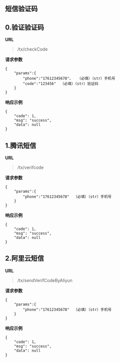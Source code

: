 ## 短信验证码 ##


## 0.验证验证码 ##

**URL**
>/tx/checkCode

**请求参数**
    
    {
    	"params":{
    		"phone":"17612345678"，  （必填）（str）手机号
    		"code":"123456"  （必填）（str）验证码
    	}
    }

**响应示例**

    {
	    "code": 1,
	    "msg": "success",
	    "data": null
    }
    
    

## 1.腾讯短信 ##

**URL**
>/tx/verifcode

**请求参数**
    
    {
    	"params":{
    		"phone":"17612345678"  （必填）（str）手机号
    	}
    }

**响应示例**

    {
	    "code": 1,
	    "msg": "success",
	    "data": null
    }



## 2.阿里云短信 ##

**URL**
>/tx/sendVerifCodeByAliyun

**请求参数**
    
    {
    	"params":{
    		"phone":"17612345678"  （必填）（str）手机号
    	}
    }

**响应示例**

    {
	    "code": 1,
	    "msg": "success",
	    "data": null
    }